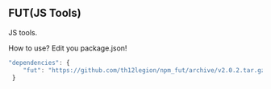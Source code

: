 ## FUT(JS Tools)

JS tools.

How to use?
Edit you package.json!

```javascript
"dependencies": {
    "fut": "https://github.com/th12legion/npm_fut/archive/v2.0.2.tar.gz"
 }
```